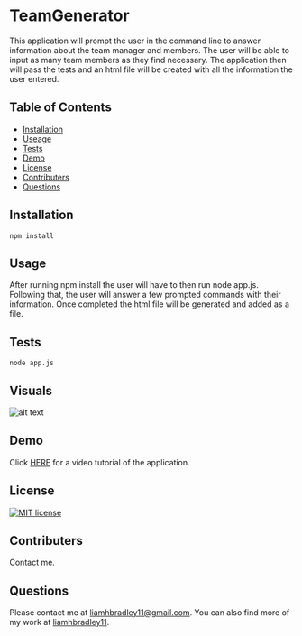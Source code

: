 # TeamGenerator

This application will prompt the user in the command line to answer information about the team manager and members.  The user will be able to input as many team members as they find necessary.  The application then will pass the tests and an html file will be created with all the information the user entered.

## Table of Contents
  * [Installation](#installation)
  * [Useage](#usage)
  * [Tests](#tests)
  * [Demo](#demo)
  * [License](#license)
  * [Contributers](#contributers)
  * [Questions](#questions)

## Installation
    npm install

  ## Usage
  After running npm install the user will have to then run node app.js. Following that, the user will answer a few prompted commands with their information. Once completed the html file will be generated and added as a file.
  
  ## Tests
    node app.js

  ## Visuals
  ![alt text](https://i.paste.pics/b8b6f61f694a711af4670e03cef33e8f.png)

  ## Demo
  Click [HERE](https://drive.google.com/file/d/1g-YMERS94nwd8DBYcBAj2W1a2DgYCWYZ/view) for a video tutorial of the application.

  ## License
   [![MIT license](https://img.shields.io/badge/License-MIT-blue.svg)](https://lbesson.mit-license.org/)

  ## Contributers
  Contact me.

  ## Questions
  Please contact me at <liamhbradley11@gmail.com>. You can also find more of my work at [liamhbradley11](https://github.com/liamhbradley11).
  